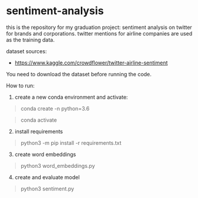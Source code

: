 # sentiment-analysis


this is the repository for my graduation project: 
sentiment analysis on twitter for brands and corporations. twitter mentions for airline companies are used as the training data.

dataset sources:

- https://www.kaggle.com/crowdflower/twitter-airline-sentiment


You need to download the dataset before running the code. 

How to run:

1. create a new conda environment and activate:

> conda create -n <env-name> python=3.6
  
> conda activate <env-name>
  
2. install requirements
  
> python3 -m pip install -r requirements.txt
  
3. create word embeddings
  
> python3 word_embeddings.py
  
4. create and evaluate model
  
> python3 sentiment.py
  

